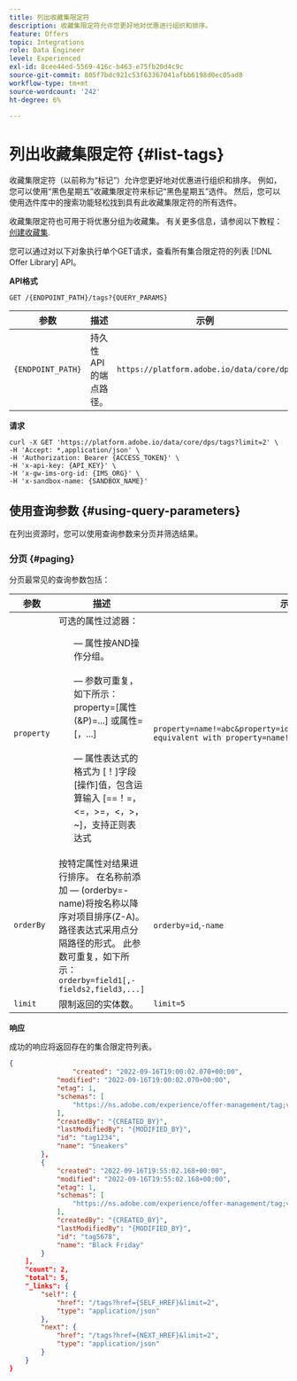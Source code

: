 ```yaml
---
title: 列出收藏集限定符
description: 收藏集限定符允许您更好地对优惠进行组织和排序。
feature: Offers
topic: Integrations
role: Data Engineer
level: Experienced
exl-id: 8cee44ed-5569-416c-b463-e75fb20d4c9c
source-git-commit: 805f7bdc921c53f63367041afbb6198d0ec05ad8
workflow-type: tm+mt
source-wordcount: '242'
ht-degree: 6%

---
```


# 列出收藏集限定符 {#list-tags}

收藏集限定符（以前称为“标记”）允许您更好地对优惠进行组织和排序。 例如，您可以使用“黑色星期五”收藏集限定符来标记“黑色星期五”选件。 然后，您可以使用选件库中的搜索功能轻松找到具有此收藏集限定符的所有选件。

收藏集限定符也可用于将优惠分组为收藏集。 有关更多信息，请参阅以下教程： [创建收藏集](../../../offer-library/creating-collections.md).

您可以通过对以下对象执行单个GET请求，查看所有集合限定符的列表 [!DNL Offer Library] API。

**API格式**

```http
GET /{ENDPOINT_PATH}/tags?{QUERY_PARAMS}
```

| 参数 | 描述 | 示例 |
| --------- | ----------- | ------- |
| `{ENDPOINT_PATH}` | 持久性API的端点路径。 | `https://platform.adobe.io/data/core/dps` |

**请求**

```shell
curl -X GET 'https://platform.adobe.io/data/core/dps/tags?limit=2' \
-H 'Accept: *,application/json' \
-H 'Authorization: Bearer {ACCESS_TOKEN}' \
-H 'x-api-key: {API_KEY}' \
-H 'x-gw-ims-org-id: {IMS_ORG}' \
-H 'x-sandbox-name: {SANDBOX_NAME}'
```

## 使用查询参数 {#using-query-parameters}

在列出资源时，您可以使用查询参数来分页并筛选结果。

### 分页 {#paging}

分页最常见的查询参数包括：

| 参数 | 描述 | 示例 |
| --------- | ----------- | ------- |
| `property` | 可选的属性过滤器： <br> <ul>  — 属性按AND操作分组。 <br><br>  — 参数可重复，如下所示：property=<property-expr>[属性(&amp;P)=<property-expr2>...] 或属性=<property-expr1>[，<property-expr2>...] <br><br>  — 属性表达式的格式为 [！]字段[操作]值，包含运算输入 [==！=，&lt;=，>=，&lt;，>，~]，支持正则表达式 | `property=name!=abc&property=id~.*1234.*&property=description equivalent with property=name!=abc,id~.*1234.*,description.` |
| `orderBy` | 按特定属性对结果进行排序。 在名称前添加 — (orderby=-name)将按名称以降序对项目排序(Z-A)。 路径表达式采用点分隔路径的形式。 此参数可重复，如下所示： `orderby=field1[,-fields2,field3,...]` | `orderby=id`,`-name` |
| `limit` | 限制返回的实体数。 | `limit=5` |

**响应**

成功的响应将返回存在的集合限定符列表。

```json
{
                "created": "2022-09-16T19:00:02.070+00:00",
            "modified": "2022-09-16T19:00:02.070+00:00",
            "etag": 1,
            "schemas": [
                "https://ns.adobe.com/experience/offer-management/tag;version=0.1"
            ],
            "createdBy": "{CREATED_BY}",
            "lastModifiedBy": "{MODIFIED_BY}",
            "id": "tag1234",
            "name": "Sneakers"
        },
        {
            "created": "2022-09-16T19:55:02.168+00:00",
            "modified": "2022-09-16T19:55:02.168+00:00",
            "etag": 1,
            "schemas": [
                "https://ns.adobe.com/experience/offer-management/tag;version=0.1"
            ],
            "createdBy": "{CREATED_BY}",
            "lastModifiedBy": "{MODIFIED_BY}",
            "id": "tag5678",
            "name": "Black Friday"
        }
    ],
    "count": 2,
    "total": 5,
    "_links": {
        "self": {
            "href": "/tags?href={SELF_HREF}&limit=2",
            "type": "application/json"
        },
        "next": {
            "href": "/tags?href={NEXT_HREF}&limit=2",
            "type": "application/json"
        }
    }
}
```
